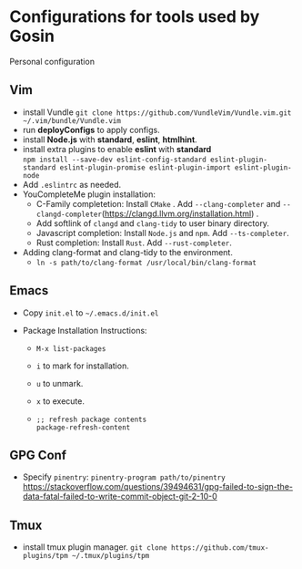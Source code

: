 # Configurations for tools used by Gosin
Personal configuration

## Vim
* install Vundle ```git clone https://github.com/VundleVim/Vundle.vim.git ~/.vim/bundle/Vundle.vim```
* run **deployConfigs** to apply configs. 
* install **Node.js** with **standard**, **eslint**, **htmlhint**.  
* install extra plugins to enable **eslint** with **standard**  
  ```npm install --save-dev eslint-config-standard eslint-plugin-standard eslint-plugin-promise eslint-plugin-import eslint-plugin-node```
* Add ```.eslintrc``` as needed.  
* YouCompleteMe plugin installation:
  * C-Family completetion: Install `CMake` . Add `--clang-completer` and `--clangd-completer`(https://clangd.llvm.org/installation.html) .
  * Add softlink of `clangd` and `clang-tidy` to user binary directory.
  * Javascript completion: Install `Node.js` and `npm`. Add `--ts-completer`.
  * Rust completion: Install `Rust`. Add `--rust-completer`.
* Adding clang-format and clang-tidy to the environment.
  * `ln -s path/to/clang-format /usr/local/bin/clang-format`

## Emacs
* Copy `init.el` to `~/.emacs.d/init.el`

* Package Installation Instructions:

  * ```elisp
    M-x list-packages
    ```

  * `i` to mark for installation.

  * `u` to unmark.

  * `x` to execute.

  * ```
    ;; refresh package contents
    package-refresh-content
    ```
## GPG Conf
  * Specify `pinentry`:
    `pinentry-program path/to/pinentry`
    https://stackoverflow.com/questions/39494631/gpg-failed-to-sign-the-data-fatal-failed-to-write-commit-object-git-2-10-0

## Tmux
* install tmux plugin manager.
  `git clone https://github.com/tmux-plugins/tpm ~/.tmux/plugins/tpm`
